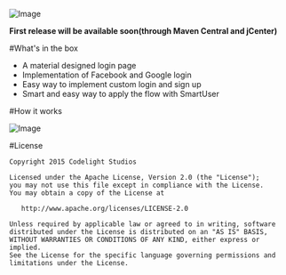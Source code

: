 ![Image](https://raw.githubusercontent.com/CodelightStudios/Android-Smart-Login/master/Screenshots/About.png)

**First release will be available soon(through Maven Central and jCenter)**

#What's in the box

- A material designed login page
- Implementation of Facebook and Google login
- Easy way to implement custom login and sign up
- Smart and easy way to apply the flow with SmartUser

#How it works

![Image](https://raw.githubusercontent.com/CodelightStudios/Android-Smart-Login/master/Screenshots/SmartLoginFlow.png)




#License

    Copyright 2015 Codelight Studios

    Licensed under the Apache License, Version 2.0 (the "License");
    you may not use this file except in compliance with the License.
    You may obtain a copy of the License at

       http://www.apache.org/licenses/LICENSE-2.0

    Unless required by applicable law or agreed to in writing, software
    distributed under the License is distributed on an "AS IS" BASIS,
    WITHOUT WARRANTIES OR CONDITIONS OF ANY KIND, either express or implied.
    See the License for the specific language governing permissions and
    limitations under the License.
